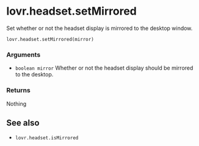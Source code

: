 <!--
category: reference
-->

lovr.headset.setMirrored
===

Set whether or not the headset display is mirrored to the desktop window.

    lovr.headset.setMirrored(mirror)

### Arguments

- `boolean mirror` Whether or not the headset display should be mirrored to the desktop.

### Returns

Nothing

See also
--

- `lovr.headset.isMirrored`
